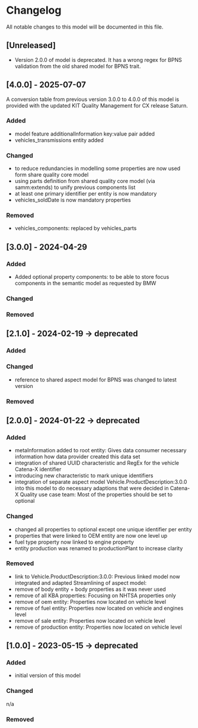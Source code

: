 # Changelog
All notable changes to this model will be documented in this file.

## [Unreleased]
- Version 2.0.0 of model is deprecated. It has a wrong regex for BPNS validation from the old shared model for BPNS trait.

## [4.0.0] - 2025-07-07
A conversion table from previous version 3.0.0 to 4.0.0 of this model is provided with the updated KIT Quality Management for CX release Saturn.

### Added
- model feature additionalInformation key:value pair added
- vehicles_transmissions entity added

### Changed
- to reduce redundancies in modelling some properties are now used form share quality core model
- using parts definition from shared quality core model (via samm:extends) to unify previous components list
- at least one primary identifier per entity is now mandatory
- vehicles_soldDate is now mandatory properties

### Removed
- vehicles_components: replaced by vehicles_parts


## [3.0.0] - 2024-04-29
### Added
- Added optional property components: to be able to store focus components in the semantic model as requested by BMW

### Changed


### Removed

## [2.1.0] - 2024-02-19 -> deprecated
### Added

### Changed
- reference to shared aspect model for BPNS was changed to latest version

### Removed


## [2.0.0] - 2024-01-22 -> deprecated
### Added
- metaInformation added to root entity: Gives data consumer necessary information how data provider created this data set
- integration of shared UUID characteristic and RegEx for the vehicle Catena-X identifier
- introducing new characteristic to mark unique identifiers
- integration of separate aspect model Vehicle.ProductDescription:3.0.0 into this model to do necessary adaptions that were decided in Catena-X Quality use case team: Most of the properties should be set to optional

### Changed
- changed all properties to optional except one unique identifier per entity
- properties that were linked to OEM entity are now one level up 
- fuel type property now linked to engine property
- entity production was renamed to productionPlant to increase clarity

### Removed
- link to Vehicle.ProductDescription:3.0.0: Previous linked model now integrated and adapted
Streamlining of aspect model:
- remove of body entity + body properties as it was never used
- remove of all KBA properties: Focusing on NHTSA properties only 
- remove of oem entity: Properties now located on vehicle level
- remove of fuel entity: Properties now located on vehicle and engines level
- remove of sale entity: Properties now located on vehicle level
- remove of production entity: Properties now located on vehicle level

## [1.0.0] - 2023-05-15 -> deprecated
### Added
- initial version of this model

### Changed
n/a

### Removed

